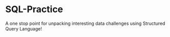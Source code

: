 # SQL-Practice
A one stop point for unpacking interesting data challenges using Structured Query Language!
